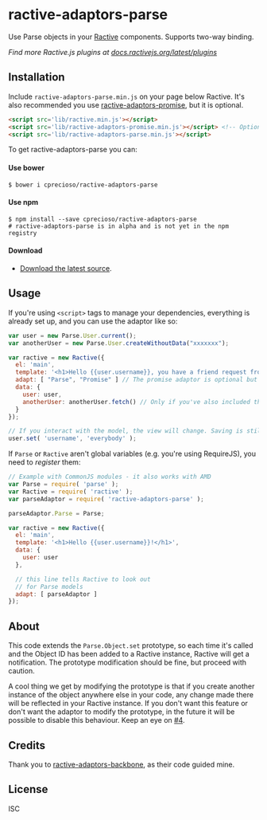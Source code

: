 # ractive-adaptors-parse

Use Parse objects in your [Ractive] components. Supports two-way binding.

*Find more Ractive.js plugins at
[docs.ractivejs.org/latest/plugins](http://docs.ractivejs.org/latest/plugins)*

## Installation

Include `ractive-adaptors-parse.min.js` on your page below Ractive. It's also recommended you use [ractive-adaptors-promise], but it is optional.

```html
<script src='lib/ractive.min.js'></script>
<script src='lib/ractive-adaptors-promise.min.js'></script> <!-- Optional -->
<script src='lib/ractive-adaptors-parse.min.js'></script>
```

To get ractive-adaptors-parse you can:

#### Use bower

    $ bower i cprecioso/ractive-adaptors-parse


#### Use npm

    $ npm install --save cprecioso/ractive-adaptors-parse
    # ractive-adaptors-parse is in alpha and is not yet in the npm registry

#### Download

- [Download the latest source](https://github.com/cprecioso/ractive-adaptors-parse/archive/master.zip).

## Usage

If you're using `<script>` tags to manage your dependencies, everything is already set up, and you can use the adaptor like so:

```js
var user = new Parse.User.current();
var anotherUser = new Parse.User.createWithoutData("xxxxxxx");

var ractive = new Ractive({
  el: 'main',
  template: '<h1>Hello {{user.username}}, you have a friend request from {{anotherUser.username}}!</h1>',
  adapt: [ "Parse", "Promise" ] // The promise adaptor is optional but highly recommended.
  data: {
    user: user,
    anotherUser: anotherUser.fetch() // Only if you've also included the Promise adaptor. Otherwise, you're on your own with promises.
  }
});

// If you interact with the model, the view will change. Saving is still your responsibility.
user.set( 'username', 'everybody' );
```

If `Parse` or `Ractive` aren't global variables (e.g. you're using RequireJS), you need to *register* them: 

```js
// Example with CommonJS modules - it also works with AMD
var Parse = require( 'parse' );
var Ractive = require( 'ractive' );
var parseAdaptor = require( 'ractive-adaptors-parse' );

parseAdaptor.Parse = Parse;

var ractive = new Ractive({
  el: 'main',
  template: '<h1>Hello {{user.username}}!</h1>',
  data: {
    user: user
  },

  // this line tells Ractive to look out
  // for Parse models
  adapt: [ parseAdaptor ]
});
```

## About
This code extends the `Parse.Object.set` prototype, so each time it's called and the Object ID has been added to a Ractive instance, Ractive will get a notification. The prototype modification should be fine, but proceed with caution.

A cool thing we get by modifying the prototype is that if you create another instance of the object anywhere else in your code, any change made there will be reflected in your Ractive instance. If you don't want this feature or don't want the adaptor to modify the prototype, in the future it will be possible to disable this behaviour. Keep an eye on [#4].

## Credits
Thank you to [ractive-adaptors-backbone], as their code guided mine. 

## License

ISC

[Ractive]: http://www.ractivejs.org
[#1]: https://github.com/cprecioso/ractive-adaptors-parse/issues/1
[#4]: https://github.com/cprecioso/ractive-adaptors-parse/issues/4
[ractive-adaptors-backbone]: https://github.com/ractivejs/ractive-adaptors-backbone
[ractive-adaptors-promise]: https://github.com/lluchs/Ractive-adaptors-Promise
